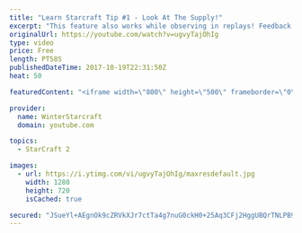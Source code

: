 ```yaml
---
title: "Learn Starcraft Tip #1 - Look At The Supply!"
excerpt: "This feature also works while observing in replays! Feedback and tip suggestions are appreciated :)"
originalUrl: https://youtube.com/watch?v=ugvyTajOhIg
type: video
price: Free
length: PT58S
publishedDateTime: 2017-10-19T22:31:50Z
heat: 50

featuredContent: "<iframe width=\"800\" height=\"500\" frameborder=\"0\" src=\"https://www.youtube.com/embed/ugvyTajOhIg\" allow=\"accelerometer; autoplay; encrypted-media; gyroscope; picture-in-picture\" allowfullscreen></iframe>"

provider:
  name: WinterStarcraft
  domain: youtube.com

topics:
  - StarCraft 2

images:
  - url: https://i.ytimg.com/vi/ugvyTajOhIg/maxresdefault.jpg
    width: 1280
    height: 720
    isCached: true

secured: "JSueYl+AEgnOk9cZRVkXJr7ctTa4g7nuG0ckH0+25Aq3CFj2HggUBQrTNLPB9EXfvRCrw9V2tBZT0N9hMLZFlU0389NehI21I5YUQADAZk039Z9QdexgkOz4Iek6uaaaBVo/CpXDcWe5vCtFjDv7Z70aGIroxOJnZBid6xfSm+ZsyLjS/G6Zlhj2iwhD24uIaDQz7IxKR1kFcRc1lti6LcjKRdB5/82L2tgAmjjHEsKCRy+OQRws2gflN1ATnBUAHThJ9t06LVAQkC7zZmG805IVkVz2s8WKRBAHyVH0qWnxY26MHOrL7H9EZruOBF8y/yFyyY6y+7c761XDJ1xThtH09ZP1NISRS2WzlexwcTamV/uRouCGJPeo0ZiNW+gPlmh61nYwSdQBPupCXb5Zh6PQ1Im0JvMUtn32Kw95TCk=;UDCV+o93Ru2ABRUVpgSSig=="
---
```


